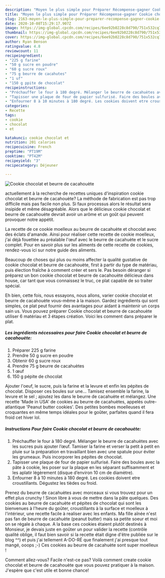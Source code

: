 ```yaml
---
description: "Moyen le plus simple pour Préparer Récompense-gagner Cookie chocolat et beurre de cacahouète"
title: "Moyen le plus simple pour Préparer Récompense-gagner Cookie chocolat et beurre de cacahouète"
slug: 2163-moyen-le-plus-simple-pour-preparer-recompense-gagner-cookie-chocolat-et-beurre-de-cacahouete
date: 2020-10-08T15:29:17.907Z
image: https://img-global.cpcdn.com/recipes/6ee92b0228c8d790/751x532cq70/cookie-chocolat-et-beurre-de-cacahouete-photo-principale-de-la-recette.jpg
thumbnail: https://img-global.cpcdn.com/recipes/6ee92b0228c8d790/751x532cq70/cookie-chocolat-et-beurre-de-cacahouete-photo-principale-de-la-recette.jpg
cover: https://img-global.cpcdn.com/recipes/6ee92b0228c8d790/751x532cq70/cookie-chocolat-et-beurre-de-cacahouete-photo-principale-de-la-recette.jpg
author: Ryan Benson
ratingvalue: 4.8
reviewcount: 11
recipeingredient:
- "225 g farine"
- "50 g sucre en poudre"
- "60 g sucre roux"
- "75 g beurre de cacahutes"
- "1 uf"
- "150 g ppite de chocolat"
recipeinstructions:
- "Préchauffer le four à 180 degré. Mélanger le beurre de cacahuètes avec les sucres puis ajouter l’œuf. Tamiser la farine et verser la petit à petit en pluie sur la préparation en travaillant bien avec une spatule pour éviter les grumeaux. Puis incorporer les pépites de chocolat."
- "Tapisser une plaque de four de papier sulfurisé. Faire des boules avec la pâte à cookie, les poser sur la plaque en les séparant suffisamment et les aplatir légèrement (disque d’environ 10 cm de diamètre)."
- "Enfourner 8 à 10 minutes à 180 degré. Les cookies doivent etre croustillants. Dégustez les tièdes ou froid."
categories:
- Recette
tags:
- cookie
- chocolat
- et

katakunci: cookie chocolat et 
nutrition: 201 calories
recipecuisine: French
preptime: "PT19M"
cooktime: "PT42M"
recipeyield: "3"
recipecategory: Déjeuner

---
```



![Cookie chocolat et beurre de cacahouète](https://img-global.cpcdn.com/recipes/6ee92b0228c8d790/751x532cq70/cookie-chocolat-et-beurre-de-cacahouete-photo-principale-de-la-recette.jpg)

actuellement à la recherche de recettes uniques d'inspiration cookie chocolat et beurre de cacahouète? La méthode de fabrication est pas trop difficile mais pas facile non plus. Si faux processus alors le résultat sera insipide et même désagréable. Alors que le délicieux cookie chocolat et beurre de cacahouète devrait avoir un arôme et un goût qui peuvent provoquer notre appétit.

La recette de ce cookie moelleux au beurre de cacahuète et chocolat avec des éclats d&#39;amande. Ainsi pour réaliser cette recette de cookie moelleux, j&#39;ai déjà fouettée au préalable l&#39;œuf avec le beurre de cacahuète et le sucre complet. Pour en savoir plus sur les aliments de cette recette de cookies, rendez-vous ici sur notre guide des aliments.

Beaucoup de choses qui plus ou moins affecter la qualité gustative de cookie chocolat et beurre de cacahouète, first à partir du type de matériau, puis élection fraîche à comment créer et sers le. Pas besoin déranger si préparez un bon cookie chocolat et beurre de cacahouète délicieux dans house, car tant que vous connaissez le truc, ce plat capable de so traiter spécial.


Eh bien, cette fois, nous essayons, nous allons, varier cookie chocolat et beurre de cacahouète vous-même à la maison. Gardez ingrédients qui sont simples, ce plat peut fournir des avantages pour aidant à maintenir un corps sain us. Vous pouvez préparer Cookie chocolat et beurre de cacahouète utiliser 6 matériau et 3 étapes création. Voici les comment dans préparer le plat.

<!--inarticleads1-->

##### Les ingrédients nécessaires pour faire Cookie chocolat et beurre de cacahouète:

1. Préparer 225 g farine
1. Prendre 50 g sucre en poudre
1. Obtenir 60 g sucre roux
1. Prendre 75 g beurre de cacahuètes
1.  1 œuf
1.  150 g pépite de chocolat


Ajouter l&#39;oeuf, le sucre, puis la farine et la levure et enfin les pépites de chocolat. Disposer ces boules sur une… Tamisez ensemble la farine, la levure et le sel ; ajoutez les dans le beurre de cacahuète et mélangez. Une recette &#39;Made in USA&#39; de cookies au beurre de cacahuètes, appelés outre-atlantique &#39;Peanut butter cookies&#39;. Des petites bombes moelleuses et croquantes en même temps idéales pour le goûter, parfaites quand il fera froid cet hiver lol. 

<!--inarticleads2-->

##### Instructions Pour faire Cookie chocolat et beurre de cacahouète:

1. Préchauffer le four à 180 degré. Mélanger le beurre de cacahuètes avec les sucres puis ajouter l’œuf. Tamiser la farine et verser la petit à petit en pluie sur la préparation en travaillant bien avec une spatule pour éviter les grumeaux. Puis incorporer les pépites de chocolat.
1. Tapisser une plaque de four de papier sulfurisé. Faire des boules avec la pâte à cookie, les poser sur la plaque en les séparant suffisamment et les aplatir légèrement (disque d’environ 10 cm de diamètre).
1. Enfourner 8 à 10 minutes à 180 degré. Les cookies doivent etre croustillants. Dégustez les tièdes ou froid.


Prenez du beurre de cacahuètes avec morceaux si vous trouvez pour un effet plus crunchy ! Sinon libre à vous de mettre dans la pâte quelques. Des cookies au beurre de cacahuète et pépites de chocolat qui sont les bienvenues à l&#39;heure du goûter, croustillants à la surface et moelleux à l&#39;intérieur, une recette facile à realiser avec les enfants. Ma fille aînée n&#39;est pas fan de beurre de cacahuète (peanut butter) mais sa petite soeur et moi on se régale à chaque. A la base ces cookies étaient plutôt destinés à Monsieur, je devais juste en goûter un pour valider la recette (contrôle qualité oblige, il faut bien savoir si la recette était digne d&#39;être publiée sur le blog ^^) et puis j&#39;ai tellement A-DO-RÉ que finalement j&#39;ai presque tout mangé, ooops ;-) Ces cookies au beurre de cacahuète sont super moelleux ! 


Comment allez-vous? Facile n'est-ce pas? Voilà comment create cookie chocolat et beurre de cacahouète que vous pouvez pratiquer à la maison. J'espère que c'est utile et bonne chance!
